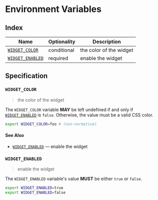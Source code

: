 # Environment Variables

## Index

| Name               | Optionality | Description             |
| ------------------ | ----------- | ----------------------- |
| [`WIDGET_COLOR`]   | conditional | the color of the widget |
| [`WIDGET_ENABLED`] | required    | enable the widget       |

## Specification

### `WIDGET_COLOR`

> the color of the widget

The `WIDGET_COLOR` variable **MAY** be left undefined if and only if
[`WIDGET_ENABLED`] is `false`. Otherwise, the value must be a valid CSS color.

```bash
export WIDGET_COLOR=foo # (non-normative)
```

#### See Also

- [`WIDGET_ENABLED`] — enable the widget

### `WIDGET_ENABLED`

> enable the widget

The `WIDGET_ENABLED` variable's value **MUST** be either `true` or `false`.

```bash
export WIDGET_ENABLED=true
export WIDGET_ENABLED=false
```

<!-- references -->

[`widget_color`]: #WIDGET_COLOR
[`widget_enabled`]: #WIDGET_ENABLED
